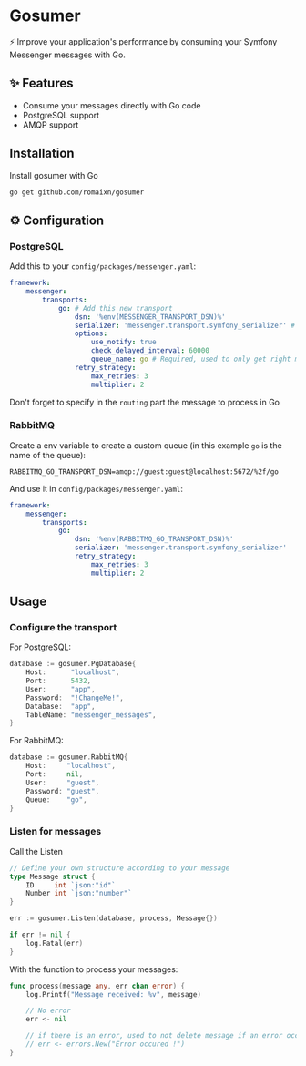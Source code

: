 # Gosumer

⚡ Improve your application's performance by consuming your Symfony Messenger messages with Go.

## ✨ Features

- Consume your messages directly with Go code
- PostgreSQL support
- AMQP support

## Installation
Install gosumer with Go

```bash
go get github.com/romaixn/gosumer
```

## ⚙️ Configuration
### PostgreSQL
Add this to your `config/packages/messenger.yaml`:
```yaml
framework:
    messenger:
        transports:
            go: # Add this new transport
                dsn: '%env(MESSENGER_TRANSPORT_DSN)%'
                serializer: 'messenger.transport.symfony_serializer' # Required, https://symfony.com/doc/current/messenger.html#serializing-messages
                options:
                    use_notify: true
                    check_delayed_interval: 60000
                    queue_name: go # Required, used to only get right messages in go side
                retry_strategy:
                    max_retries: 3
                    multiplier: 2
```

Don't forget to specify in the `routing` part the message to process in Go


### RabbitMQ
Create a env variable to create a custom queue (in this example `go` is the name of the queue):
```
RABBITMQ_GO_TRANSPORT_DSN=amqp://guest:guest@localhost:5672/%2f/go
```

And use it in `config/packages/messenger.yaml`:

```yaml
framework:
    messenger:
        transports:
            go:
                dsn: '%env(RABBITMQ_GO_TRANSPORT_DSN)%'
                serializer: 'messenger.transport.symfony_serializer'
                retry_strategy:
                    max_retries: 3
                    multiplier: 2
```

## Usage
### Configure the transport
For PostgreSQL:
```go
database := gosumer.PgDatabase{
    Host:      "localhost",
    Port:      5432,
    User:      "app",
    Password:  "!ChangeMe!",
    Database:  "app",
    TableName: "messenger_messages",
}
```

For RabbitMQ:
```go
database := gosumer.RabbitMQ{
    Host:     "localhost",
    Port:     nil,
    User:     "guest",
    Password: "guest",
    Queue:    "go",
}
```

### Listen for messages
Call the Listen
```go
// Define your own structure according to your message
type Message struct {
	ID     int `json:"id"`
	Number int `json:"number"`
}

err := gosumer.Listen(database, process, Message{})

if err != nil {
    log.Fatal(err)
}
```

With the function to process your messages:
```go
func process(message any, err chan error) {
    log.Printf("Message received: %v", message)

    // No error
    err <- nil

    // if there is an error, used to not delete message if an error occured
    // err <- errors.New("Error occured !")
}
```
